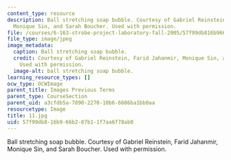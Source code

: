 ```yaml
---
content_type: resource
description: Ball stretching soap bubble. Courtesy of Gabriel Reinstein, Farid Jahanmir,
  Monique Sin, and Sarah Boucher. Used with permission.
file: /courses/6-163-strobe-project-laboratory-fall-2005/57f99db816b966b287b11f7aa6f78ab0_11.jpg
file_type: image/jpeg
image_metadata:
  caption: Ball stretching soap bubble.
  credit: Courtesy of Gabriel Reinstein, Farid Jahanmir, Monique Sin, and Sarah Boucher.
    Used with permission.
  image-alt: ball stretching soap bubble.
learning_resource_types: []
ocw_type: OCWImage
parent_title: Images Previous Terms
parent_type: CourseSection
parent_uid: a3cfdb5a-7890-2270-10b6-6606ba1bb0aa
resourcetype: Image
title: 11.jpg
uid: 57f99db8-16b9-66b2-87b1-1f7aa6f78ab0
---
```

Ball stretching soap bubble. Courtesy of Gabriel Reinstein, Farid Jahanmir, Monique Sin, and Sarah Boucher. Used with permission.